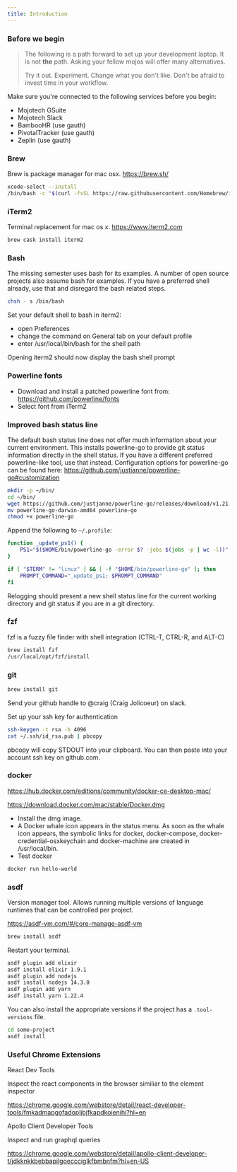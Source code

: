 ```yaml
---
title: Introduction
---
```


### Before we begin


> The following is a path forward to set up your development laptop. It is not **the** path. Asking your fellow mojos will offer many alternatives.
>
> Try it out. Experiment. Change what you don't like. Don't be afraid to invest time in your workflow.

Make sure you're connected to the following services before you begin:
* Mojotech GSuite
* Mojotech Slack
* BambooHR (use gauth)
* PivotalTracker (use gauth)
* Zeplin (use gauth)


### Brew

Brew is package manager for mac osx. https://brew.sh/

```sh
xcode-select --install
/bin/bash -c "$(curl -fsSL https://raw.githubusercontent.com/Homebrew/install/master/install.sh)"
```

### iTerm2

Terminal replacement for mac os x. https://www.iterm2.com
```sh
brew cask install iterm2
```

### Bash

The missing semester uses bash for its examples. A number of open source projects also assume bash for examples. If you have a preferred shell already, use that and disregard the bash related steps.

```sh
chsh - s /bin/bash
```

Set your default shell to bash in iterm2:
 * open Preferences
 * change the command on General tab on your default profile
 * enter /usr/local/bin/bash for the shell path

Opening iterm2 should now display the bash shell prompt

### Powerline fonts

* Download and install a patched powerline font from: https://github.com/powerline/fonts
* Select font from iTerm2

### Improved bash status line

The default bash status line does not offer much information about your current environment. This installs powerline-go to provide git status information directly in the shell status. If you have a different preferred powerline-like tool, use that instead. Configuration options for powerline-go can be found here:
https://github.com/justjanne/powerline-go#customization

```sh
mkdir -p ~/bin/
cd ~/bin/
wget https://github.com/justjanne/powerline-go/releases/download/v1.21.0/powerline-go-darwin-amd64
mv powerline-go-darwin-amd64 powerline-go
chmod +x powerline-go
```

Append the following to `~/.profile`:
```sh
function _update_ps1() {
    PS1="$($HOME/bin/powerline-go -error $? -jobs $(jobs -p | wc -l))"
}

if [ "$TERM" != "linux" ] && [ -f "$HOME/bin/powerline-go" ]; then
    PROMPT_COMMAND="_update_ps1; $PROMPT_COMMAND"
fi
```

Relogging should present a new shell status line for the current working directory and git status if you are in a git directory.

### fzf

fzf is a fuzzy file finder with shell integration (CTRL-T, CTRL-R, and ALT-C)
```sh
brew install fzf
/usr/local/opt/fzf/install
```

### git
```sh
brew install git
```

Send your github handle to @craig (Craig Jolicoeur) on slack.

Set up your ssh key for authentication

```sh
ssh-keygen -t rsa -b 4096
cat ~/.ssh/id_rsa.pub | pbcopy
```

pbcopy will copy STDOUT into your clipboard. You can then paste into your account ssh key on github.com.

### docker

https://hub.docker.com/editions/community/docker-ce-desktop-mac/

https://download.docker.com/mac/stable/Docker.dmg

* Install the dmg image.
 * A Docker whale icon appears in the status menu. As soon as the whale icon appears, the symbolic links for docker, docker-compose, docker-credential-osxkeychain and docker-machine are created in /usr/local/bin.
* Test docker

```sh
docker run hello-world
```

### asdf

Version manager tool. Allows running multiple versions of language runtimes that can be controlled per project.

https://asdf-vm.com/#/core-manage-asdf-vm

```sh
brew install asdf
```

Restart your terminal.

```sh
asdf plugin add elixir
asdf install elixir 1.9.1
asdf plugin add nodejs
asdf install nodejs 14.3.0
asdf plugin add yarn
asdf install yarn 1.22.4
```

You can also install the appropriate versions if the project has a `.tool-versions` file.

```sh
cd some-project
asdf install
```

### Useful Chrome Extensions

React Dev Tools

Inspect the react components in the browser similiar to the element inspector

https://chrome.google.com/webstore/detail/react-developer-tools/fmkadmapgofadopljbjfkapdkoienihi?hl=en

Apollo Client Developer Tools

Inspect and run graphql queries

https://chrome.google.com/webstore/detail/apollo-client-developer-t/jdkknkkbebbapilgoeccciglkfbmbnfm?hl=en-US
